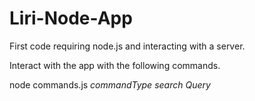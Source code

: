 # Liri-Node-App

First code requiring node.js and interacting with a server.

Interact with the app with the following commands.

node commands.js *commandType* *search Query*